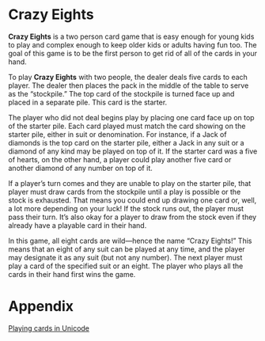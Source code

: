 # **Crazy Eights**

**Crazy Eights** is a two person card game that is easy enough for young kids to play and complex enough to keep older kids or adults having fun too. The goal of this game is to be the first person to get rid of all of the cards in your hand. 

To play **Crazy Eights** with two people, the dealer deals five cards to each player. The dealer then places the pack in the middle of the table to serve as the “stockpile.” The top card of the stockpile is turned face up and placed in a separate pile. This card is the starter. 

The player who did not deal begins play by placing one card face up on top of the starter pile. Each card played must match the card showing on the starter pile, either in suit or denomination. For instance, if a Jack of diamonds is the top card on the starter pile, either a Jack in any suit or a diamond of any kind may be played on top of it. If the starter card was a five of hearts, on the other hand, a player could play another five card or another diamond of any number on top of it.

If a player’s turn comes and they are unable to play on the starter pile, that player must draw cards from the stockpile until a play is possible or the stock is exhausted. That means you could end up drawing one card or, well, a lot more depending on your luck! If the stock runs out, the player must pass their turn. It’s also okay for a player to draw from the stock even if they already have a playable card in their hand. 

In this game, all eight cards are wild—hence the name “Crazy Eights!” This means that an eight of any suit can be played at any time, and the player may designate it as any suit (but not any number). The next player must play a card of the specified suit or an eight. The player who plays all the cards in their hand first wins the game.

# Appendix
[Playing cards in Unicode](https://en.wikipedia.org/wiki/Playing_cards_in_Unicode)
